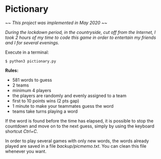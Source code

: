 # Pictionary

~~ *This project was implemented in May 2020* ~~

*During the lockdown period, in the countryside, cut off from the Internet, I took 2 hours of my time to code this game in order to entertain my friends and I for several evenings.*

Execute in a terminal:
```
$ python3 pictionary.py
```

**Rules:**
* 581 words to guess
* 2 teams
* minimum 4 players
* the players are randomly and evenly assigned to a team
* first to 10 points wins (2 pts gap)
* 1 minute to make your teammates guess the word
* teams take turns playing a word

If the word is found before the time has elapsed, it is possible to stop the countdown and move on to the next guess, simply by using the keyboard shortcut *Ctrl+C*.

In order to play several games with only new words, the words already played are saved in a file *backup/picmemo.txt*. You can clean this file whenever you want. 


